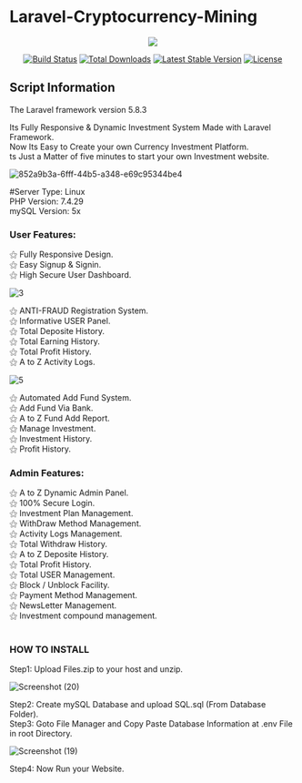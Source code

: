 # Laravel-Cryptocurrency-Mining

<p align="center"><img src="https://laravel.com/assets/img/components/logo-laravel.svg"></p>

<p align="center">
<a href="https://travis-ci.org/laravel/framework"><img src="https://travis-ci.org/laravel/framework.svg" alt="Build Status"></a>
<a href="https://packagist.org/packages/laravel/framework"><img src="https://poser.pugx.org/laravel/framework/d/total.svg" alt="Total Downloads"></a>
<a href="https://packagist.org/packages/laravel/framework"><img src="https://poser.pugx.org/laravel/framework/v/stable.svg" alt="Latest Stable Version"></a>
<a href="https://packagist.org/packages/laravel/framework"><img src="https://poser.pugx.org/laravel/framework/license.svg" alt="License"></a>
</p>

## Script Information

The Laravel framework version 5.8.3 <br>

Its Fully Responsive & Dynamic Investment System Made with Laravel Framework. <br>
Now Its Easy to Create your own Currency Investment Platform. <br>
ts Just a Matter of five minutes to start your own Investment website. <br>

![852a9b3a-6fff-44b5-a348-e69c95344be4](https://user-images.githubusercontent.com/26584152/169627658-bb226e29-3772-4ae7-9edd-42bf7246ae42.png)

#Server Type: Linux<br>
PHP Version: 7.4.29<br>
mySQL Version: 5x<br>

<h3>User Features:</h3>

⚝ Fully Responsive Design.<br>
⚝ Easy Signup & Signin.<br>
⚝ High Secure User Dashboard.<br>

![3](https://user-images.githubusercontent.com/26584152/169627807-24f01224-5de9-403e-b3e4-a87bd3286f3c.png)

⚝ ANTI-FRAUD Registration System.<br>
⚝ Informative USER Panel.<br>
⚝ Total Deposite History.<br>
⚝ Total Earning History.<br>
⚝ Total Profit History.<br>
⚝ A to Z Activity Logs.<br>

![5](https://user-images.githubusercontent.com/26584152/169627820-4a3137cb-8bf3-46e9-a5b2-9f3d1ff46ece.png)

⚝ Automated Add Fund System.<br>
⚝ Add Fund Via Bank.<br>
⚝ A to Z Fund Add Report.<br>
⚝ Manage Investment.<br>
⚝ Investment History.<br>
⚝ Profit History.<br>



<h3>Admin Features:</h3>

⚝ A to Z Dynamic Admin Panel.<br>
⚝ 100% Secure Login.<br>
⚝ Investment Plan Management.<br>
⚝ WithDraw Method Management.<br>
⚝ Activity Logs Management.<br>
⚝ Total Withdraw History.<br>
⚝ A to Z Deposite History.<br>
⚝ Total Profit History.<br>
⚝ Total USER Management.<br>
⚝ Block / Unblock Facility.<br>
⚝ Payment Method Management.<br>
⚝ NewsLetter Management.<br>
⚝ Investment compound management.<br>

# <h3>HOW TO INSTALL</h3>
Step1: Upload Files.zip to your host and unzip.<br>

![Screenshot (20)](https://user-images.githubusercontent.com/26584152/169628125-a6780a5f-66a8-4338-a3f4-195df1d861af.png)

Step2: Create mySQL Database and upload SQL.sql (From Database Folder).<br>
Step3: Goto File Manager and Copy Paste Database Information at .env File in root Directory.<br>

![Screenshot (19)](https://user-images.githubusercontent.com/26584152/169628138-cebee6be-a05f-4ec0-a40a-7dacdd52c63c.png)

Step4: Now Run your Website.<br>
